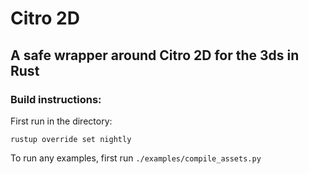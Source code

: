 # Citro 2D

## A safe wrapper around Citro 2D for the 3ds in Rust

### Build instructions:

First run in the directory:

`rustup override set nightly`

To run any examples, first run `./examples/compile_assets.py`